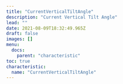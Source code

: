```yaml
---
title: "CurrentVerticalTiltAngle"
description: "Current Vertical Tilt Angle"
lead: ""
date: 2021-08-09T18:32:49.965Z
draft: false
images: []
menu:
  docs:
    parent: "characteristic"
toc: true
characteristic:
  name: "CurrentVerticalTiltAngle"
---
```

